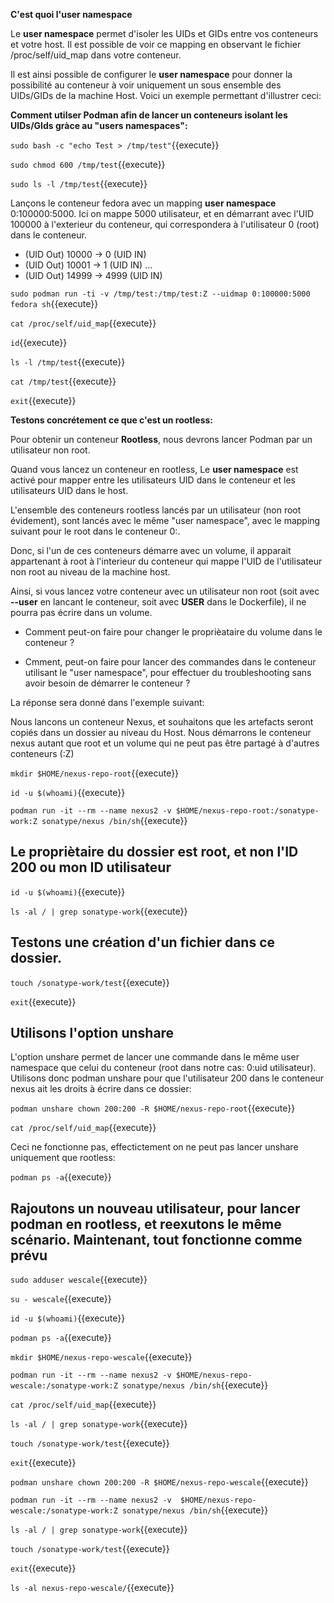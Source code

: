 **C'est quoi l'user namespace**

Le **user namespace** permet d'isoler les UIDs et GIDs entre vos conteneurs et votre host. Il est possible de voir ce mapping en observant le fichier /proc/self/uid_map dans votre conteneur.

Il est ainsi possible de configurer le **user namespace** pour donner la possibilité au conteneur à voir uniquement un sous ensemble des UIDs/GIDs de la machine Host. Voici un exemple permettant d'illustrer ceci: 

**Comment utilser Podman afin de lancer un conteneurs isolant les UIDs/GIds gràce au "users namespaces":**

`sudo bash -c "echo Test > /tmp/test"`{{execute}}

`sudo chmod 600 /tmp/test`{{execute}}

`sudo ls -l /tmp/test`{{execute}}

Lançons le conteneur fedora avec un mapping **user namespace** 0:100000:5000. Ici on mappe 5000 utilisateur, et en démarrant avec l'UID 100000 à l'exterieur du conteneur, qui correspondera à l'utilisateur 0 (root) dans le conteneur. 

- (UID Out) 10000 -> 0  (UID IN)
- (UID Out) 10001 -> 1  (UID IN)
...
- (UID Out) 14999 -> 4999  (UID IN)

`sudo podman run -ti -v /tmp/test:/tmp/test:Z --uidmap 0:100000:5000 fedora sh`{{execute}}

`cat /proc/self/uid_map`{{execute}}

`id`{{execute}}

`ls -l /tmp/test`{{execute}}

`cat /tmp/test`{{execute}}

`exit`{{execute}}


**Testons concrétement ce que c'est un rootless:**

Pour obtenir un conteneur **Rootless**, nous devrons lancer Podman par un utilisateur non root.

Quand vous lancez un conteneur en rootless, Le **user namespace** est activé pour mapper entre les utilisateurs UID dans le conteneur et les utilisateurs UID dans le host.

L'ensemble des conteneurs rootless lancés par un utilisateur (non root évidement), sont lancés avec le même "user namespace", avec le mapping suivant pour le root dans le conteneur 0:<uid utilisateur host machine:1>. 

Donc, si l'un de ces conteneurs démarre avec un volume, il apparait appartenant à root à l'interieur du conteneur qui mappe l'UID de l'utilisateur non root au niveau de la machine host.

Ainsi, si vous lancez votre conteneur avec un utilisateur non root (soit avec **--user** en lancant le conteneur, soit avec **USER** dans le Dockerfile), il ne pourra pas écrire dans un volume.

- Comment peut-on faire pour changer le proprièataire du volume dans le conteneur ?

- Cmment, peut-on faire pour lancer des commandes dans le conteneur utilisant le "user namespace", pour effectuer du troubleshooting sans avoir besoin de démarrer le conteneur ?

La réponse sera donné dans l'exemple suivant: 

Nous lancons un conteneur Nexus, et souhaitons que les artefacts seront copiés dans un dossier au niveau du Host.
Nous démarrons le conteneur nexus autant que root et un volume qui ne peut pas être partagé à d'autres conteneurs (:Z)

`mkdir $HOME/nexus-repo-root`{{execute}}

`id -u $(whoami)`{{execute}}

`podman run -it --rm --name nexus2 -v $HOME/nexus-repo-root:/sonatype-work:Z sonatype/nexus /bin/sh`{{execute}}

## Le propriètaire du dossier est root, et non l'ID 200 ou mon ID utilisateur

`id -u $(whoami)`{{execute}}

`ls -al / | grep sonatype-work`{{execute}}

## Testons une création d'un fichier dans ce dossier. 

`touch /sonatype-work/test`{{execute}}

`exit`{{execute}}

## Utilisons l'option unshare

L'option unshare permet de lancer une commande dans le même user namespace que celui du conteneur (root dans notre cas:  0:uid utilisateur). 
Utilisons donc podman unshare pour que l'utilisateur 200 dans le conteneur nexus ait les droits à écrire dans ce dossier: 

`podman unshare chown 200:200 -R $HOME/nexus-repo-root`{{execute}}

`cat /proc/self/uid_map`{{execute}}

Ceci ne fonctionne pas, effectictement on ne peut pas lancer unshare uniquement que rootless: 

`podman ps -a`{{execute}}

## Rajoutons un nouveau utilisateur, pour lancer podman en rootless, et reexutons le même scénario. Maintenant, tout fonctionne comme prévu
`sudo adduser wescale`{{execute}}

`su - wescale`{{execute}}

`id -u $(whoami)`{{execute}}

`podman ps -a`{{execute}}

`mkdir $HOME/nexus-repo-wescale`{{execute}}

`podman run -it --rm --name nexus2 -v $HOME/nexus-repo-wescale:/sonatype-work:Z sonatype/nexus /bin/sh`{{execute}}

`cat /proc/self/uid_map`{{execute}}

`ls -al / | grep sonatype-work`{{execute}}

`touch /sonatype-work/test`{{execute}}

`exit`{{execute}}

`podman unshare chown 200:200 -R $HOME/nexus-repo-wescale`{{execute}}

`podman run -it --rm --name nexus2 -v  $HOME/nexus-repo-wescale:/sonatype-work:Z sonatype/nexus /bin/sh`{{execute}}

`ls -al / | grep sonatype-work`{{execute}}

`touch /sonatype-work/test`{{execute}}

`exit`{{execute}}

`ls -al nexus-repo-wescale/`{{execute}}

